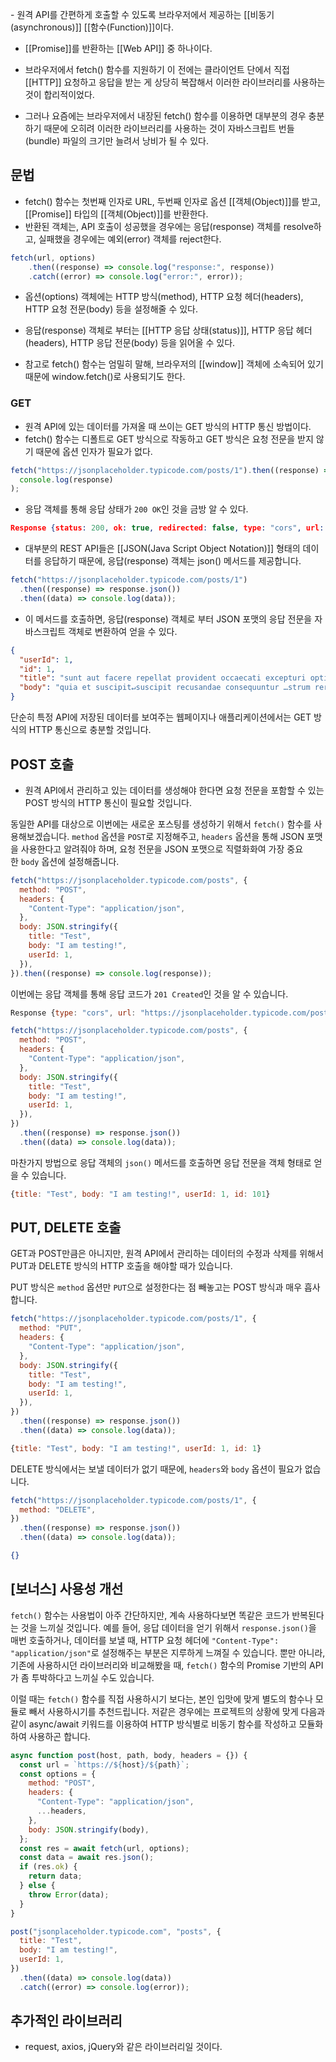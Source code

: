 - 원격 API를 간편하게 호출할 수 있도록 브라우저에서 제공하는 [[비동기(asynchronous)]] [[함수(Function)]]이다.
- [[Promise]]를 반환하는 [[Web API]] 중 하나이다.

- 브라우저에서 fetch() 함수를 지원하기 이 전에는 클라이언트 단에서 직접 [[HTTP]] 요청하고 응답을 받는 게 상당히 복잡해서 이러한 라이브러리를 사용하는 것이 합리적이었다.
- 그러나 요즘에는 브라우저에서 내장된 fetch() 함수를 이용하면 대부분의 경우 충분하기 때문에 오히려 이러한 라이브러리를 사용하는 것이 자바스크립트 번들(bundle) 파일의 크기만 늘려서 낭비가 될 수 있다.

## 문법

- fetch() 함수는 첫번째 인자로 URL, 두번째 인자로 옵션 [[객체(Object)]]를 받고, [[Promise]] 타입의 [[객체(Object)]]를 반환한다.
- 반환된 객체는, API 호출이 성공했을 경우에는 응답(response) 객체를 resolve하고, 실패했을 경우에는 예외(error) 객체를 reject한다.

```js
fetch(url, options)
	.then((response) => console.log("response:", response))
	.catch((error) => console.log("error:", error));
```

- 옵션(options) 객체에는 HTTP 방식(method), HTTP 요청 헤더(headers), HTTP 요청 전문(body) 등을 설정해줄 수 있다.
- 응답(response) 객체로 부터는 [[HTTP 응답 상태(status)]], HTTP 응답 헤더(headers), HTTP 응답 전문(body) 등을 읽어올 수 있다.

- 참고로 fetch() 함수는 엄밀히 말해, 브라우저의 [[window]] 객체에 소속되어 있기 때문에 window.fetch()로 사용되기도 한다.

### GET

- 원격 API에 있는 데이터를 가져올 때 쓰이는 GET 방식의 HTTP 통신 방법이다.
- fetch() 함수는 디폴트로 GET 방식으로 작동하고 GET 방식은 요청 전문을 받지 않기 때문에 옵션 인자가 필요가 없다.

```js
fetch("https://jsonplaceholder.typicode.com/posts/1").then((response) =>
  console.log(response)
);
```

- 응답 객체를 통해 응답 상태가 `200 OK`인 것을 금방 알 수 있다.

```json
Response {status: 200, ok: true, redirected: false, type: "cors", url: "https://jsonplaceholder.typicode.com/posts/1", …}
```

- 대부분의 REST API들은 [[JSON(Java Script Object Notation)]] 형태의 데이터를 응답하기 때문에, 응답(response) 객체는 json() 메서드를 제공합니다.

```js
fetch("https://jsonplaceholder.typicode.com/posts/1")
  .then((response) => response.json())
  .then((data) => console.log(data));
```

- 이 메서드를 호출하면, 응답(response) 객체로 부터 JSON 포맷의 응답 전문을 자바스크립트 객체로 변환하여 얻을 수 있다.

```json
{
  "userId": 1,
  "id": 1,
  "title": "sunt aut facere repellat provident occaecati excepturi optio reprehenderit",
  "body": "quia et suscipit↵suscipit recusandae consequuntur …strum rerum est autem sunt rem eveniet architecto"
}
```

단순히 특정 API에 저장된 데이터를 보여주는 웹페이지나 애플리케이션에서는 GET 방식의 HTTP 통신으로 충분할 것입니다.

## POST 호출

- 원격 API에서 관리하고 있는 데이터를 생성해야 한다면 요청 전문을 포함할 수 있는 POST 방식의 HTTP 통신이 필요할 것입니다.

동일한 API를 대상으로 이번에는 새로운 포스팅를 생성하기 위해서 `fetch()` 함수를 사용해보겠습니다. `method` 옵션을 `POST`로 지정해주고, `headers` 옵션을 통해 JSON 포맷을 사용한다고 알려줘야 하며, 요청 전문을 JSON 포맷으로 직렬화화여 가장 중요한 `body` 옵션에 설정해줍니다.

```js
fetch("https://jsonplaceholder.typicode.com/posts", {
  method: "POST",
  headers: {
    "Content-Type": "application/json",
  },
  body: JSON.stringify({
    title: "Test",
    body: "I am testing!",
    userId: 1,
  }),
}).then((response) => console.log(response));
```

이번에는 응답 객체를 통해 응답 코드가 `201 Created`인 것을 알 수 있습니다.

```js
Response {type: "cors", url: "https://jsonplaceholder.typicode.com/posts", redirected: false, status: 201, ok: true, …}
```

```js
fetch("https://jsonplaceholder.typicode.com/posts", {
  method: "POST",
  headers: {
    "Content-Type": "application/json",
  },
  body: JSON.stringify({
    title: "Test",
    body: "I am testing!",
    userId: 1,
  }),
})
  .then((response) => response.json())
  .then((data) => console.log(data));
```

마찬가지 방법으로 응답 객체의 `json()` 메서드를 호출하면 응답 전문을 객체 형태로 얻을 수 있습니다.

```js
{title: "Test", body: "I am testing!", userId: 1, id: 101}
```

## [](https://www.daleseo.com/js-window-fetch/#put-delete-%ED%98%B8%EC%B6%9C)PUT, DELETE 호출

GET과 POST만큼은 아니지만, 원격 API에서 관리하는 데이터의 수정과 삭제를 위해서 PUT과 DELETE 방식의 HTTP 호출을 해야할 때가 있습니다.

PUT 방식은 `method` 옵션만 `PUT`으로 설정한다는 점 빼놓고는 POST 방식과 매우 흡사합니다.

```js
fetch("https://jsonplaceholder.typicode.com/posts/1", {
  method: "PUT",
  headers: {
    "Content-Type": "application/json",
  },
  body: JSON.stringify({
    title: "Test",
    body: "I am testing!",
    userId: 1,
  }),
})
  .then((response) => response.json())
  .then((data) => console.log(data));
```

```js
{title: "Test", body: "I am testing!", userId: 1, id: 1}
```

DELETE 방식에서는 보낼 데이터가 없기 때문에, `headers`와 `body` 옵션이 필요가 없습니다.

```js
fetch("https://jsonplaceholder.typicode.com/posts/1", {
  method: "DELETE",
})
  .then((response) => response.json())
  .then((data) => console.log(data));
```

```json
{}
```

## [](https://www.daleseo.com/js-window-fetch/#%EB%B3%B4%EB%84%88%EC%8A%A4-%EC%82%AC%EC%9A%A9%EC%84%B1-%EA%B0%9C%EC%84%A0)[보너스] 사용성 개선

`fetch()` 함수는 사용법이 아주 간단하지만, 계속 사용하다보면 똑같은 코드가 반복된다는 것을 느끼실 것입니다. 예를 들어, 응답 데이터을 얻기 위해서 `response.json()`을 매번 호출하거나, 데이터를 보낼 때, HTTP 요청 헤더에 `"Content-Type": "application/json"`로 설정해주는 부분은 지루하게 느껴질 수 있습니다. 뿐만 아니라, 기존에 사용하시던 라이브러리와 비교해봤을 때, `fetch()` 함수의 Promise 기반의 API가 좀 투박하다고 느끼실 수도 있습니다.

이럴 때는 `fetch()` 함수를 직접 사용하시기 보다는, 본인 입맛에 맞게 별도의 함수나 모듈로 빼서 사용하시기를 추천드립니다. 저같은 경우에는 프로젝트의 상황에 맞게 다음과 같이 async/await 키워드를 이용하여 HTTP 방식별로 비동기 함수를 작성하고 모듈화하여 사용하곤 합니다.

```js
async function post(host, path, body, headers = {}) {
  const url = `https://${host}/${path}`;
  const options = {
    method: "POST",
    headers: {
      "Content-Type": "application/json",
      ...headers,
    },
    body: JSON.stringify(body),
  };
  const res = await fetch(url, options);
  const data = await res.json();
  if (res.ok) {
    return data;
  } else {
    throw Error(data);
  }
}

post("jsonplaceholder.typicode.com", "posts", {
  title: "Test",
  body: "I am testing!",
  userId: 1,
})
  .then((data) => console.log(data))
  .catch((error) => console.log(error));
```

## 추가적인 라이브러리
 
 - request, axios, jQuery와 같은 라이브러리일 것이다.


